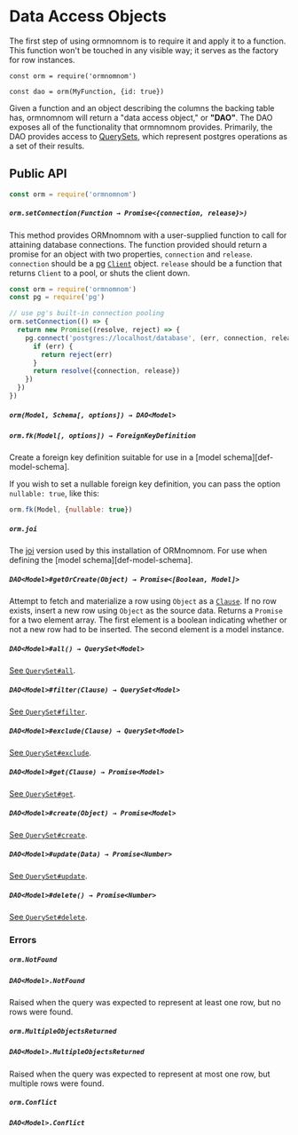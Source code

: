 # Data Access Objects

The first step of using ormnomnom is to require it and apply it to a function.
This function won't be touched in any visible way; it serves as the factory for
row instances.

```
const orm = require('ormnomnom')

const dao = orm(MyFunction, {id: true}) 
```

Given a function and an object describing the columns the backing table has,
ormnomnom will return a "data access object," or **"DAO"**. The DAO exposes all
of the functionality that ormnomnom provides. Primarily, the DAO provides
access to [QuerySets][ref-queryset], which represent postgres operations as a
set of their results.

## Public API

```javascript
const orm = require('ormnomnom')
```

##### `orm.setConnection(Function → Promise<{connection, release}>)`

This method provides ORMnomnom with a user-supplied function to call for
attaining database connections. The function provided should return a promise
for an object with two properties, `connection` and `release`. `connection` should
be a [pg][def-pg] [`Client`][def-pg-client] object. `release` should be a function
that returns `Client` to a pool, or shuts the client down.

```javascript
const orm = require('ormnomnom')
const pg = require('pg')

// use pg's built-in connection pooling
orm.setConnection(() => {
  return new Promise((resolve, reject) => {
    pg.connect('postgres://localhost/database', (err, connection, release) => {
      if (err) {
        return reject(err)
      }
      return resolve({connection, release})
    })
  })
})
```

##### `orm(Model, Schema[, options]) → DAO<Model>`

##### `orm.fk(Model[, options]) → ForeignKeyDefinition`

Create a foreign key definition suitable for use in a [model schema][def-model-schema].

If you wish to set a nullable foreign key definition, you can pass the option `nullable: true`,
like this:

```js
orm.fk(Model, {nullable: true})
```

##### `orm.joi`

The [joi][def-joi] version used by this installation of ORMnomnom. For use
when defining the [model schema][def-model-schema].

##### `DAO<Model>#getOrCreate(Object) → Promise<[Boolean, Model]>`

Attempt to fetch and materialize a row using `Object` as a
[`Clause`][def-clause]. If no row exists, insert a new row using `Object`
as the source data. Returns a `Promise` for a two element array. The first
element is a boolean indicating whether or not a new row had to be inserted.
The second element is a model instance.

##### `DAO<Model>#all() → QuerySet<Model>`

[See `QuerySet#all`](./queryset.md#querysetmodelall).

##### `DAO<Model>#filter(Clause) → QuerySet<Model>`

[See `QuerySet#filter`](./queryset.md#querysetfilterclause).

##### `DAO<Model>#exclude(Clause) → QuerySet<Model>`

[See `QuerySet#exclude`](./queryset.md#querysetexcludeclause).

##### `DAO<Model>#get(Clause) → Promise<Model>`

[See `QuerySet#get`](./queryset.md#querysetgetclause).

##### `DAO<Model>#create(Object) → Promise<Model>`

[See `QuerySet#create`](./queryset.md#querysetcreatedata).

##### `DAO<Model>#update(Data) → Promise<Number>`

[See `QuerySet#update`](./queryset.md#querysetupdatedata).

##### `DAO<Model>#delete() → Promise<Number>`

[See `QuerySet#delete`](./queryset.md#querysetdelete).

### Errors

##### `orm.NotFound`
##### `DAO<Model>.NotFound`

Raised when the query was expected to represent at least one row, but no
rows were found.

##### `orm.MultipleObjectsReturned`
##### `DAO<Model>.MultipleObjectsReturned`

Raised when the query was expected to represent at most one row, but multiple
rows were found.

##### `orm.Conflict`
##### `DAO<Model>.Conflict`

[def-joi]: https://www.npmjs.org/package/joi
[def-clause]: ./queryset.md#clauses
[ref-queryset]: ./queryset.md
[def-pg]: https://www.npmjs.org/package/pg
[def-pg-client]: https://github.com/brianc/node-postgres/wiki/Client
